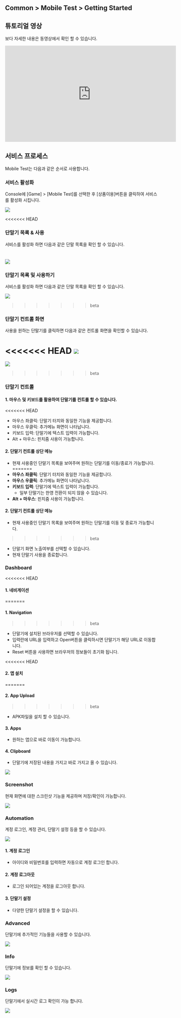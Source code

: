 ## Common > Mobile Test > Getting Started

## 튜토리얼 영상

보다 자세한 내용은 동영상에서 확인 할 수 있습니다.

<iframe width="560" height="315" src="https://www.youtube.com/embed/_AZJDN6ESEQ?wmode=transparent" frameborder="0" allowfullscreen wmode="Opaque"></iframe>

## 서비스 프로세스

Mobile Test는 다음과 같은 순서로 사용합니다.

### 서비스 활성화

Console에 [Game] > [Mobile Test]를 선택한 후 [상품이용]버튼을 클릭하여 서비스를 활성화 시킵니다.

![](http://static.toastoven.net/prod_mobiletest/img_02.png)

<<<<<<< HEAD
### 단말기 목록 & 사용

서비스를 활성화 하면 다음과 같은 단말 목록을 확인 할 수 있습니다.

![](http://static.toastoven.net/prod_mobiletest/img_03.png)
=======
### 단말기 목록 및 사용하기

서비스를 활성화 하면 다음과 같은 단말 목록을 확인 할 수 있습니다.

![](http://static.toastoven.net/prod_mobiletest/img_12.png)
>>>>>>> beta

### 단말기 컨트롤 화면

사용을 원하는 단말기를 클릭하면 다음과 같은 컨트롤 화면을 확인할 수 있습니다.

<<<<<<< HEAD
![](http://static.toastoven.net/prod_mobiletest/img_04.png)
=======
![](http://static.toastoven.net/prod_mobiletest/img_13.png)
>>>>>>> beta

### 단말기 컨트롤

#### 1\. 마우스 및 키보드를 활용하여 단말기를 컨트롤 할 수 있습니다.

<<<<<<< HEAD
* 마우스 좌클릭: 단말기 터치와 동일한 기능을 제공합니다.
* 마우스 우클릭: 추가메뉴 화면이 나타납니다.
* 키보드 입력: 단말기에 텍스트 입력이 가능합니다.
* Alt + 마우스: 핀치줌 사용이 가능합니다.

#### 2\. 단말기 컨트롤 상단 메뉴

* 현재 사용중인 단말기 목록을 보여주며 원하는 단말기를 이동/종료가 가능합니다.
=======
* **마우스 좌클릭**: 단말기 터치와 동일한 기능을 제공합니다.
* **마우스 우클릭**: 추가메뉴 화면이 나타납니다.
* **키보드 입력**: 단말기에 텍스트 입력이 가능합니다.
  * 일부 단말기는 한영 전환이 되지 않을 수 있습니다.
* **Alt + 마우스**: 핀치줌 사용이 가능합니다.

#### 2\. 단말기 컨트롤 상단 메뉴

* 현재 사용중인 단말기 목록을 보여주며 원하는 단말기를 이동 및 종료가 가능합니다.
>>>>>>> beta
* 단말기 화면 노출여부를 선택할 수 있습니다.
* 현재 단말기 사용을 종료합니다.

### Dashboard

<<<<<<< HEAD
#### 1\. 네비게이션
=======
#### 1\. Navigation
>>>>>>> beta

* 단말기에 설치된 브라우저를 선택할 수 있습니다.
* 입력란에 URL을 입력하고 Open버튼을 클릭하시면 단말기가 해당 URL로 이동합니다.
* Reset 버튼을 사용하면 브라우저의 정보들이 초기화 됩니다.

<<<<<<< HEAD
#### 2\. 앱 설치
=======
#### 2\. App Upload
>>>>>>> beta

* APK파일을 설치 할 수 있습니다.

#### 3\. Apps

* 원하는 앱으로 바로 이동이 가능합니다.

#### 4\. Clipboard

* 단말기에 저장된 내용을 가지고 바로 가지고 올 수 있습니다.

![](http://static.toastoven.net/prod_mobiletest/img_05.png)

### Screenshot

현재 화면에 대한 스크린샷 기능을 제공하며 저장/확인이 가능합니다.

![](http://static.toastoven.net/prod_mobiletest/img_06.png)

### Automation

계정 로그인, 계정 관리, 단말기 설정 등을 할 수 있습니다.

![](http://static.toastoven.net/prod_mobiletest/img_07.png)

#### 1\. 계정 로그인

* 아이디와 비밀번호를 입력하면 자동으로 계정 로그인 합니다.

#### 2\. 계정 로그아웃

* 로그인 되어있는 계정을 로그아웃 합니다.

#### 3\. 단말기 설정

* 다양한 단말기 설정을 할 수 있습니다.

### Advanced

단말기에 추가적인 기능들을 사용할 수 있습니다.

![](http://static.toastoven.net/prod_mobiletest/img_08.png)

### Info

단말기에 정보를 확인 할 수 있습니다.

![](http://static.toastoven.net/prod_mobiletest/img_09.png)

### Logs

단말기에서 실시간 로그 확인이 가능 합니다.

![](http://static.toastoven.net/prod_mobiletest/img_10.png)
